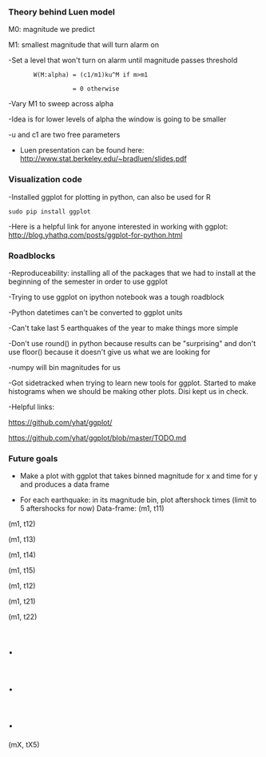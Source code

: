 ### Theory behind Luen model

M0: magnitude we predict

M1: smallest magnitude that will turn alarm on

-Set a level that won't turn on alarm until magnitude passes threshold

           W(M:alpha) = (c1/m1)ku^M if m>m1
           
                      = 0 otherwise

-Vary M1 to sweep across alpha

-Idea is for lower levels of alpha the window is going to be smaller

-u and c1 are two free parameters

- Luen presentation can be found here: http://www.stat.berkeley.edu/~bradluen/slides.pdf

### Visualization code

-Installed ggplot for plotting in python, can also be used for R

```sudo pip install ggplot```

-Here is a helpful link for anyone interested in working with ggplot: http://blog.yhathq.com/posts/ggplot-for-python.html

### Roadblocks

-Reproduceability: installing all of the packages that we had to install at the beginning of the semester in order to use ggplot

-Trying to use ggplot on ipython notebook was a tough roadblock

-Python datetimes can't be converted to ggplot units

-Can't take last 5 earthquakes of the year to make things more simple

-Don't use round() in python because results can be "surprising" and don't use floor() because it doesn't give us what we are looking for

   -numpy will bin magnitudes for us

-Got sidetracked when trying to learn new tools for ggplot. Started to make histograms when we should be making other plots. Disi kept us in check.

-Helpful links:

https://github.com/yhat/ggplot/

https://github.com/yhat/ggplot/blob/master/TODO.md


### Future goals

- Make a plot with ggplot that takes binned magnitude for x and time for y and produces a data frame 

- For each earthquake: in its magnitude bin, plot aftershock times (limit to 5 aftershocks for now)
Data-frame:
(m1, t11)

(m1, t12)

(m1, t13)

(m1, t14)

(m1, t15)

(m1, t12)

(m1, t21)

(m1, t22)

# .

# .

# .

(mX, tX5)

